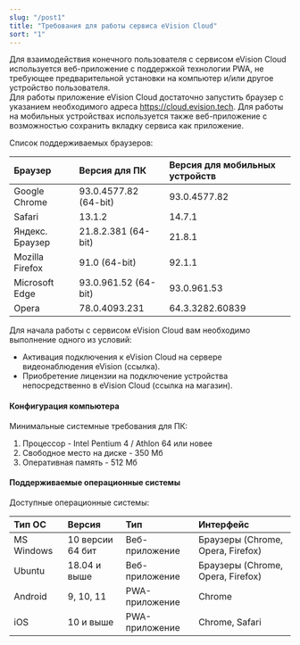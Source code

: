 ```yaml
---
slug: "/post1"
title: "Требования для работы сервиса eVision Cloud"
sort: "1"
---
```


Для взаимодействия конечного пользователя с сервисом eVision Cloud используется веб-приложение c поддержкой технологии PWA, не требующее предварительной установки на компьютер и/или другое устройство пользователя.  
Для работы приложение eVision Cloud достаточно запустить браузер с указанием необходимого адреса  https://cloud.evision.tech.
Для работы на мобильных устройствах используется также веб-приложение с возможностью сохранить вкладку сервиса как приложение.

Список поддерживаемых браузеров: 

|Браузер|Версия для ПК|Версия для мобильных устройств|
| :- | :- | :- |
|Google Chrome|93.0.4577.82 (64-bit) |93.0.4577.82 |
|Safari| 13.1.2 |14.7.1 |
|Яндекс. Браузер|21.8.2.381 (64-bit)|21.8.1 |
|Mozilla Firefox|91.0 (64-bit) |92.1.1 |
|Microsoft Edge| 93.0.961.52 (64-bit) |93.0.961.53 |
|Opera|78.0.4093.231 |64.3.3282.60839 |


Для начала работы с сервисом eVision Cloud вам необходимо выполнение одного из условий:  
- Активация подключения к eVision Cloud на  сервере видеонаблюдения eVision (ссылка).  
- Приобретение лицензии на подключение устройства непосредственно в eVision Cloud (ссылка на магазин).  




#### Конфигурация компьютера

Минимальные системные требования для ПК:

1. Процессор - Intel Pentium 4 / Athlon 64 или новее
2. Свободное место на диске - 350 Мб
3. Оперативная память - 512 Mб

#### Поддерживаемые операционные системы

Доступные операционные системы:

|Тип ОС|Версия|Тип|Интерфейс|
| :- | :- | :- | :- |
|MS Windows|10 версии 64 бит |Веб-приложение|Браузеры (Chrome, Opera, Firefox)|
|Ubuntu|18.04 и выше|Веб-приложение|Браузеры (Chrome, Opera, Firefox)|
|Android|9, 10, 11|PWA-приложение|Chrome|
|iOS|10 и выше|PWA-приложение|Chrome, Safari|